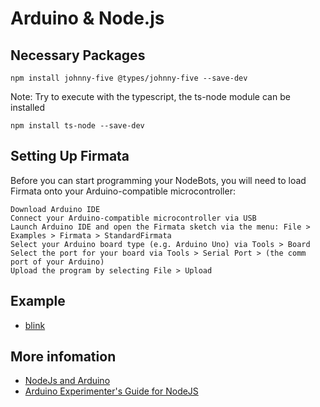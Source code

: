 # Arduino & Node.js

## Necessary Packages

```
npm install johnny-five @types/johnny-five --save-dev
```

Note: Try to execute with the typescript, the ts-node module can be installed

```
npm install ts-node --save-dev
```

## Setting Up Firmata

Before you can start programming your NodeBots, you will need to load Firmata onto your Arduino-compatible microcontroller:

```
Download Arduino IDE
Connect your Arduino-compatible microcontroller via USB
Launch Arduino IDE and open the Firmata sketch via the menu: File > Examples > Firmata > StandardFirmata
Select your Arduino board type (e.g. Arduino Uno) via Tools > Board
Select the port for your board via Tools > Serial Port > (the comm port of your Arduino)
Upload the program by selecting File > Upload
```

## Example 

* [blink](/examples/arduino/arduino_node/blink.ts)

## More infomation

* [NodeJs and Arduino](https://www.instructables.com/id/NodeJs-and-Arduino/#:~:text=%20NodeJs%20and%20Arduino%20%201%20Step%201%3A,javasript.%20It%20is%20built%20on%20Chrome%27s...%20More%20)
* [Arduino Experimenter's Guide for NodeJS](http://node-ardx.org)